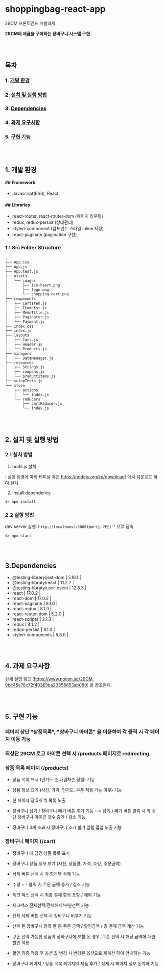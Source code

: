 # shoppingbag-react-app
29CM 프론트엔드 개발과제

**29CM의 제품을 구매하는 장바구니 시스템 구현**


<br>

<br>

## 목차

### 1. [개발 환경](#dev-environment)

### 2. [설치 및 실행 방법](#installation)

### 3. [Dependencies](#dependencies)

### 4. [과제 요구사항](#requirement)

### 5. [구현 기능](#solution)





<br>

<br>

<h2 id="dev-environment">1. 개발 환경</h2>

####

#### ## Framework

- Javascript(ES6), React

#### ## Libraries

- react-router, react-router-dom (페이지 라우팅)
- redux, redux-persist (상태관리)
- styled-component (컴포넌트 스타일 inline 지정)
- react-paginate (pagination 구현)




### 1.1 Src Folder Structure

```bash
.
├── App.css
├── App.js
├── App.test.js
├── assets
│   └── images
│       ├── ico-heart.png
│       ├── logo.png
│       └── shopping-cart.png
├── components
│   ├── CartItem.js
│   ├── ItemList.js
│   ├── MenuTitle.js
│   ├── Paginator.js
│   └── Payment.js
├── index.css
├── index.js
├── layouts
│   ├── Cart.js
│   ├── Header.js
│   └── Products.js
├── managers
│   └── DataManager.js
├── resources
│   ├── Strings.js
│   ├── coupons.js
│   └── productItems.js
├── setupTests.js
└── store
    ├── actions
    │   └── index.js
    └── reducers
        ├── cartReducer.js
        └── index.js

```

<br>

<br>

<h2 id="installation">2. 설치 및 실행 방법</h2>



### 2.1 설치 방법

1. node.js 설치

: 실행 환경에 따라 터미널 혹은 https://nodejs.org/ko/download/ 에서 다운로드 하여 설치.

2. install dependency

~~~
$> npm install
~~~



### 2.2 실행 방법

dev server 실행. `http://localhoost:3000(port는 가변)'`' 으로 접속

~~~
$> npm start
~~~


<br>

<br>

<h2 id="dependencies"> 3.Dependencies </h2>


- @testing-library/jest-dom               | 5.16.1 |
- @testing-libraty/react                  | 11.2.7 |
- @testing-libraty/user-event             | 12.8.3 |
- react                                   | 17.0.2 |
- react-dom                               | 17.0.2 |
- react-paginate                          | 8.1.0  |
- react-redux                             | 8.1.0  |
- react-router-dom                        | 5.2.0  |
- react-scripts                           | 2.1.3  |
- redux                                   | 4.1.2  |
- redux-persist                           | 8.1.0  |
- styled-components                       | 5.3.0  |


<br>

<br>

<h2 id="requirement">4. 과제 요구사항</h2>


상세 설명 링크 (https://www.notion.so/29CM-9bc45e78c72f40369ba23358653ab089) 를 참조한다. 


<br>

<br>


<h2 id="solution">5. 구현 기능</h2>

### 페이지 상단  "상품목록", "장바구니 아이콘" 을 이용하여 각 클릭 시 각 페이지 이동 가능
### 최상단 29CM 로고 아이콘 선택 시 /products 페이지로 redirecting 

### 상품 목록 페이지 (/products)

- 상품 목록 표시 (인기도 순 내림차순 정렬) 기능
- 상품 정보 표기 (사진, 가격, 인기도, 쿠폰 적용 가능 여부) 기능
- 한 페이지 당 5개 씩 목록 노출 
- 장바구니 담기 / 장바구니 뺴기 버튼 추가 기능 
--> 담기 / 빼기 버튼 클릭 시 좌 상단 장바구니 아이콘 갯수 증가 / 감소 기능  

- 장바구니 3개 초과 시 장바구니 추가 불가 알림 팝업 노출 기능 

### 장바구니 페이지 (/cart)

- 장바구니 에 담긴 상품 목록 표시 
- 장바구니 상품 정보 표기 (사진, 상품명, 가격, 수량, 주문금액)
- 삭제 버튼 선택 시 각 항목별 삭제 가능
- 수량 + - 클릭 시 주문 금액 증가 / 감소 기능
- 체크 박스 선택 시 최종 결제 항목 포함 / 제외 기능 
- 체크박스 전체선택/전체해제/부분선택 기능 
- 전체 삭제 버튼 선택 시 장바구니 비우기 기능

- 선택 된 장바구니 항목 별 총 주문 금액 / 할인금액 / 총 결제 금액 계산 기능
- 쿠폰 선택 가능한 상품이 장바구니에 포함 된 경우, 쿠폰 선택 시 해당 금액에 대한 할인 적용 
- 할인 최종 적용 후 옵션 값 변경 시 변경된 옵션으로 재계산 하여 안내하는 기능
- 장바구니 페이지 / 상품 목록 페이지의 제품 추가 / 삭제 시 페이지 정보 동기화 기능 



